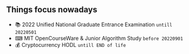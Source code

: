 ## Things focus nowadays
- 📚 2022 Unified National Graduate Entrance Examination  `untill 20220501`
- ⌨ MIT OpenCourseWare & Junior Algorithm Study          `before 20220901`
- 💰 Cryptocurrency HODL                                  `untill END of life`

<!---
- 👋 Hi, I’m @username2077
- 👀 I’m interested in ...
- 🌱 I’m currently learning ...
- 💞️ I’m looking to collaborate on ...
- 📫 How to reach me ...
--->

<!---
username2077/username2077 is a ✨ special ✨ repository because its `README.md` (this file) appears on your GitHub profile.
You can click the Preview link to take a look at your changes.
--->
